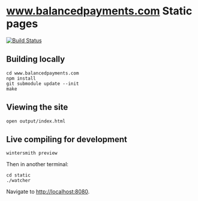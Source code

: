 www.balancedpayments.com Static pages
=========

[![Build Status](https://travis-ci.org/balanced/www.balancedpayments.com.png)](https://travis-ci.org/balanced/www.balancedpayments.com)


Building locally
----------------

    cd www.balancedpayments.com
    npm install
    git submodule update --init
    make

Viewing the site
----------------

    open output/index.html

Live compiling for development
----------------

    wintersmith preview

Then in another terminal:

    cd static
    ./watcher

Navigate to [http://localhost:8080](http://localhost:8080).
